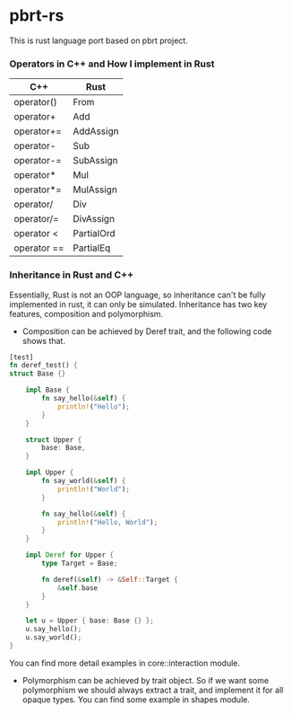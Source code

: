 # pbrt-rs
This is rust language port based on pbrt project.

### Operators in C++ and How I implement in Rust

C++|Rust
---|----
operator() | From
operator+ | Add
operator+= | AddAssign
operator- | Sub
operator-= | SubAssign
operator* | Mul
operator*= | MulAssign
operator/ | Div
operator/= | DivAssign
operator < | PartialOrd
operator == | PartialEq

### Inheritance in Rust and C++
Essentially, Rust is not an OOP language, so inheritance can't be fully implemented in rust, it can only be simulated.
Inheritance has two key features, composition and polymorphism. 
* Composition can be achieved by Deref trait, and the following code shows that.
```Rust
[test]
fn deref_test() {
struct Base {}

    impl Base {
        fn say_hello(&self) {
            println!("Hello");
        }
    }

    struct Upper {
        base: Base,
    }

    impl Upper {
        fn say_world(&self) {
            println!("World");
        }

        fn say_hello(&self) {
            println!("Hello, World");
        }
    }

    impl Deref for Upper {
        type Target = Base;

        fn deref(&self) -> &Self::Target {
            &self.base
        }
    }

    let u = Upper { base: Base {} };
    u.say_hello();
    u.say_world();
}
```
You can find more detail examples in core::interaction module.

* Polymorphism can be achieved by trait object. 
So if we want some polymorphism we should always extract a trait,
and implement it for all opaque types. You can find some example in shapes module.